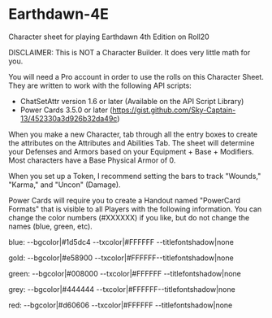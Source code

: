 # Earthdawn-4E
Character sheet for playing Earthdawn 4th Edition on Roll20

DISCLAIMER: This is NOT a Character Builder.  It does very little math for you.

You will need a Pro account in order to use the rolls on this Character Sheet.
They are written to work with the following API scripts:
- ChatSetAttr version 1.6 or later (Available on the API Script Library)
- Power Cards 3.5.0 or later (https://gist.github.com/Sky-Captain-13/452330a3d926b32da49c)

When you make a new Character, tab through all the entry boxes to create the attributes on the Attributes and Abilities Tab.
The sheet will determine your Defenses and Armors based on your Equipment + Base + Modifiers.  Most characters have a Base Physical Armor of 0.

When you set up a Token, I recommend setting the bars to track "Wounds," "Karma," and "Uncon" (Damage).

Power Cards will require you to create a Handout named "PowerCard Formats" that is visible to all Players with the following information.  You can change the color numbers (#XXXXXX) if you like, but do not change the names (blue, green, etc).

blue: --bgcolor|#1d5dc4 --txcolor|#FFFFFF --titlefontshadow|none

gold: --bgcolor|#e58900 --txcolor|#FFFFFF--titlefontshadow|none

green: --bgcolor|#008000 --txcolor|#FFFFFF --titlefontshadow|none

grey: --bgcolor|#444444 --txcolor|#FFFFFF--titlefontshadow|none

red: --bgcolor|#d60606 --txcolor|#FFFFFF --titlefontshadow|none
